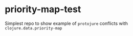 # priority-map-test

Simplest repo to show example of `protojure` conflicts with `clojure.data.priority-map`
